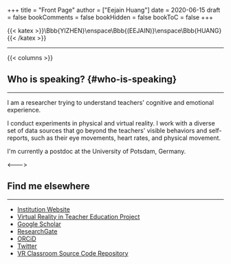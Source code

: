 +++
title = "Front Page"
author = ["Eejain Huang"]
date = 2020-06-15
draft = false
bookComments = false
bookHidden = false
bookToC = false
+++

{{< katex >}}\Bbb{YIZHEN}\enspace\Bbb{(EEJAIN)}\enspace\Bbb{HUANG}{{< /katex >}}

---

{{< columns >}}


## Who is speaking? {#who-is-speaking}
---
I am a researcher trying to understand teachers' cognitive and emotional experience. 

I conduct experiments in physical and virtual reality. I work with a diverse set of data sources that go beyond the teachers' visible behaviors and self-reports, such as their eye movements, heart rates, and physical movement. 

I'm currently a postdoc at the University of Potsdam, Germany.

<!-- Hi there, this is Eejain. -->

<!-- Many tags can be attached to me: a young scholar dangling between publish or perish, a half-made geek plus self-taught scribbler,  and an enthusiast with all things quaint yet profound. -->

<!-- But none of them will stick. -->

<!-- Pared to the bone, I am just a **curious** soul that wants to share bits and pieces of thoughts with you. -->

<--->

## Find me elsewhere 
---

- [Institution Website](https://www.uni-potsdam.de/en/erziehungswissenschaftliche-bildungsforschung/team/yizhen-huang)
- [Virtual Reality in Teacher Education Project](https://www.researchgate.net/project/Virtual-Reality-in-Teacher-Education)
- [Google Scholar](https://scholar.google.com/citations?hl=en&pli=1&user=0JRtAtkAAAAJ)
- [ResearchGate](https://www.researchgate.net/profile/Yizhen-Huang)
- [ORCiD](https://orcid.org/0000-0002-7041-1927)
- [Twitter](https://twitter.com/EejainH)
- [VR Classroom Source Code Repository](https://gitup.uni-potsdam.de/mm_vr/vr-klassenzimmer)
 

<!-- ## Where is this place? {#where-is-this-place} -->

<!-- --- -->

<!-- This a collection of short essays on subculture, media, and human mind. They are possibly opinionated but guaranteed to be honest. And on the flip side, I avoid documenting brief passing thoughts, egocentric fantasies, and plain life events. Those writings can be better approached by using social media, personal journal, and a good old diary. -->

<!-- This virtual folio starts as a serious writing practice outside academia, an earnest attempt to speak in my real voice about things that resonates with me. Things that maybe trivial and obscure, but at one point, rippled through my stream of consciousness and finds their niche. -->

<!-- So it flows.&nbsp;[^1] -->

<!-- [^1]: The symbols in the website title represent the 59th hexagram in I Ching. It's called 渙 (dispersing), depicting how wind blows water, causing dispersion and regathering in a fluid fashion. 『易經．渙卦．象曰：「風行水上，渙；先王以享于帝立廟。 -->
